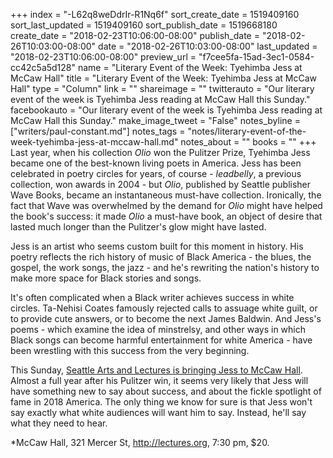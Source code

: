 +++
index = "-L62q8weDdrIr-R1Nq6f"
sort_create_date = 1519409160
sort_last_updated = 1519409160
sort_publish_date = 1519668180
create_date = "2018-02-23T10:06:00-08:00"
publish_date = "2018-02-26T10:03:00-08:00"
date = "2018-02-26T10:03:00-08:00"
last_updated = "2018-02-23T10:06:00-08:00"
preview_url = "f7cee5fa-15ad-3ec1-0584-cc42c5a5d128"
name = "Literary Event of the Week: Tyehimba Jess at McCaw Hall"
title = "Literary Event of the Week: Tyehimba Jess at McCaw Hall"
type = "Column"
link = ""
shareimage = ""
twitterauto = "Our literary event of the week is Tyehimba Jess reading at McCaw Hall this Sunday."
facebookauto = "Our literary event of the week is Tyehimba Jess reading at McCaw Hall this Sunday."
make_image_tweet = "False"
notes_byline = ["writers/paul-constant.md"]
notes_tags = "notes/literary-event-of-the-week-tyehimba-jess-at-mccaw-hall.md"
notes_about = ""
books = ""
+++
Last year, when his collection *Olio* won the Pulitzer Prize, Tyehimba Jess became one of the best-known living poets in America. Jess has been celebrated in poetry circles for years, of course - *leadbelly*, a previous collection, won awards in 2004 - but *Olio*, published by Seattle publisher Wave Books, became an instantaneous must-have collection. Ironically, the fact that Wave was overwhelmed by the demand for *Olio* might have helped the book's success: it made *Olio* a must-have book, an object of desire that lasted much longer than the Pulitzer's glow might have lasted.

Jess is an artist who seems custom built for this moment in history. His poetry reflects the rich history of music of Black America - the blues, the gospel, the work songs, the jazz - and he's rewriting the nation's history to make more space for Black stories and songs.

It's often complicated when a Black writer achieves success in white circles. Ta-Nehisi Coates famously rejected calls to assuage white guilt, or to provide cute answers, or to become the next James Baldwin. And Jess's poems - which examine the idea of minstrelsy, and other ways in which Black songs can become harmful entertainment for white America - have been wrestling with this success from the very beginning.

This Sunday, [Seattle Arts and Lectures is bringing Jess to McCaw Hall](https://lectures.secure.force.com/ticket/#sections_a0Ff4000000MjFEEA0). Almost a full year after his Pulitzer win, it seems very likely that Jess will have something new to say about success, and about the fickle spotlight of fame in 2018 America. The only thing we know for sure is that Jess won't say exactly what white audiences will want him to say. Instead, he'll say what they need to hear.

*McCaw Hall, 321 Mercer St, http://lectures.org, 7:30 pm, $20.
